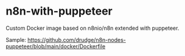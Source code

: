 # n8n-with-puppeteer
Custom Docker image based on n8nio/n8n extended with puppeteer.

Sample: https://github.com/drudge/n8n-nodes-puppeteer/blob/main/docker/Dockerfile